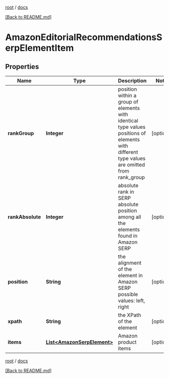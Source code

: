 [root](./../ "root") / [docs](./ "docs")

[[Back to README.md]](./../README.md "[Back to README.md]")

# AmazonEditorialRecommendationsSerpElementItem

## Properties

| Name | Type | Description | Notes |
|------------ | ------------- | ------------- | -------------|
|**rankGroup** | **Integer** | position within a group of elements with identical type values positions of elements with different type values are omitted from rank_group |  [optional] |
|**rankAbsolute** | **Integer** | absolute rank in SERP absolute position among all the elements found in Amazon SERP |  [optional] |
|**position** | **String** | the alignment of the element in Amazon SERP possible values: left, right |  [optional] |
|**xpath** | **String** | the XPath of the element |  [optional] |
|**items** | [**List&lt;AmazonSerpElement&gt;**](AmazonSerpElement.md) | Amazon product items |  [optional] |

[root](./../ "root") / [docs](./ "docs")

[[Back to README.md]](./../README.md "[Back to README.md]")